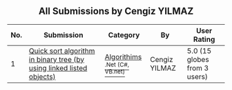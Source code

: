 ﻿<div align="center">

## All Submissions by Cengiz YILMAZ

</div>

No.  | Submission | Category | By   | User Rating
---- | ---------- | -------- | ---- | -----------
1 | [Quick sort algorithm in binary tree \(by using linked listed objects\)<br />](https://github.com/Planet-Source-Code/cengiz-yilmaz-quick-sort-algorithm-in-binary-tree-by-using-linked-listed-objects__10-1734) | [Algorithims<br /><sup>.Net (C#, VB.net)</sup>](../ByCategory/algorithims__10-29.md) | Cengiz YILMAZ | 5.0 (15 globes from 3 users)
